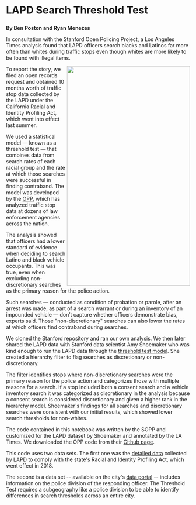 # LAPD Search Threshold Test

###

<b>By Ben Poston and Ryan Menezes</b>

In consultation with the Stanford Open Policing Project, a Los Angeles Times analysis found that LAPD officers search blacks and Latinos far more often than whites during traffic stops even though whites are more likely to be found with illegal items.

<img src= "https://github.com/datadesk/ripa-analysis/blob/master/LAPD%20Search%20Graphic.jpg" ALIGN="right" width="337" height="600">

To report the story, we filed an open records request and obtained 10 months worth of traffic stop data collected by the LAPD under the California Racial and Identity Profiling Act, which went into effect last summer.

We used a statistical model — known as a threshold test — that combines data from search rates of each racial group and the rate at which those searches were successful in finding contraband. The model was developed by the <a href=https://openpolicing.stanford.edu/> OPP</a>, which has analyzed traffic stop data at dozens of law enforcement agencies across the nation.

The analysis showed that officers had a lower standard of evidence when deciding to search Latino and black vehicle occupants. This was true, even when excluding non-discretionary searches as the primary reason for the police action. 

Such searches — conducted as condition of probation or parole, after an arrest was made, as part of a search warrant or during an inventory of an impounded vehicle — don’t capture whether officers demonstrate bias, experts said. Those "non-discretionary" searches can also lower the rates at which officers find contraband during searches.

We cloned the Stanford repository and ran our own analysis. We then later shared the LAPD data with Stanford data scientist Amy Shoemaker who was kind enough to run the LAPD data through the <a href=https://5harad.com/papers/threshold-test.pdf>threshold test model</a>. She created a hierarchy filter to flag searches as discretionary or non-discretionary. 

The filter identifies stops where non-discretionary searches were the primary reason for the police action and categorizes those with multiple reasons for a search. If a stop included both a consent search and a vehicle inventory search it was categorized as discretionary in the analysis because a consent search is considered discretionary and given a higher rank in the hierarchy model. Shoemaker's findings for all searches and discretionary searches were consistent with our initial results, which showed lower search thresholds for non-whites.

The code contained in this notebook was written by the SOPP and customized for the LAPD dataset by Shoemaker and annotated by the LA Times. We downloaded the OPP code from their <a href=https://github.com/stanford-policylab/opp>Github page</a>.

This code uses two data sets. The first one was the <a href=https://www.dropbox.com/s/fdpk89gap9mc7ow/RIPA_MASTER_July_April.csv?dl>detailed data</a> collected by LAPD to comply with the state's Racial and Identity Profiling Act, which went effect in 2018. 

The second is a data set -- available on the city's <a href=https://data.lacity.org/A-Safe-City/Vehicle-and-Pedestrian-Stop-Data-2010-to-Present/ci25-wgt7>data portal</a> -- includes information on the police division of the responding officer. The Threshold Test requires a subgeography like a police division to be able to identify differences in search thresholds across an entire city.
